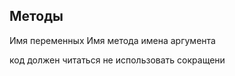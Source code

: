 ## Методы
Имя переменных
Имя метода
имена аргумента

код должен читаться
не использовать сокращени

